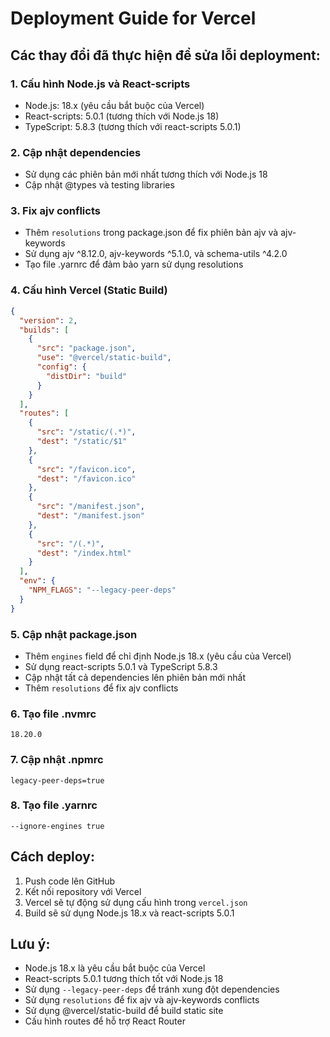 # Deployment Guide for Vercel

## Các thay đổi đã thực hiện để sửa lỗi deployment:

### 1. Cấu hình Node.js và React-scripts
- Node.js: 18.x (yêu cầu bắt buộc của Vercel)
- React-scripts: 5.0.1 (tương thích với Node.js 18)
- TypeScript: 5.8.3 (tương thích với react-scripts 5.0.1)

### 2. Cập nhật dependencies
- Sử dụng các phiên bản mới nhất tương thích với Node.js 18
- Cập nhật @types và testing libraries

### 3. Fix ajv conflicts
- Thêm `resolutions` trong package.json để fix phiên bản ajv và ajv-keywords
- Sử dụng ajv ^8.12.0, ajv-keywords ^5.1.0, và schema-utils ^4.2.0
- Tạo file .yarnrc để đảm bảo yarn sử dụng resolutions

### 4. Cấu hình Vercel (Static Build)
```json
{
  "version": 2,
  "builds": [
    {
      "src": "package.json",
      "use": "@vercel/static-build",
      "config": {
        "distDir": "build"
      }
    }
  ],
  "routes": [
    {
      "src": "/static/(.*)",
      "dest": "/static/$1"
    },
    {
      "src": "/favicon.ico",
      "dest": "/favicon.ico"
    },
    {
      "src": "/manifest.json",
      "dest": "/manifest.json"
    },
    {
      "src": "/(.*)",
      "dest": "/index.html"
    }
  ],
  "env": {
    "NPM_FLAGS": "--legacy-peer-deps"
  }
}
```

### 5. Cập nhật package.json
- Thêm `engines` field để chỉ định Node.js 18.x (yêu cầu của Vercel)
- Sử dụng react-scripts 5.0.1 và TypeScript 5.8.3
- Cập nhật tất cả dependencies lên phiên bản mới nhất
- Thêm `resolutions` để fix ajv conflicts

### 6. Tạo file .nvmrc
```
18.20.0
```

### 7. Cập nhật .npmrc
```
legacy-peer-deps=true
```

### 8. Tạo file .yarnrc
```
--ignore-engines true
```

## Cách deploy:

1. Push code lên GitHub
2. Kết nối repository với Vercel
3. Vercel sẽ tự động sử dụng cấu hình trong `vercel.json`
4. Build sẽ sử dụng Node.js 18.x và react-scripts 5.0.1

## Lưu ý:
- Node.js 18.x là yêu cầu bắt buộc của Vercel
- React-scripts 5.0.1 tương thích tốt với Node.js 18
- Sử dụng `--legacy-peer-deps` để tránh xung đột dependencies
- Sử dụng `resolutions` để fix ajv và ajv-keywords conflicts
- Sử dụng @vercel/static-build để build static site
- Cấu hình routes để hỗ trợ React Router 